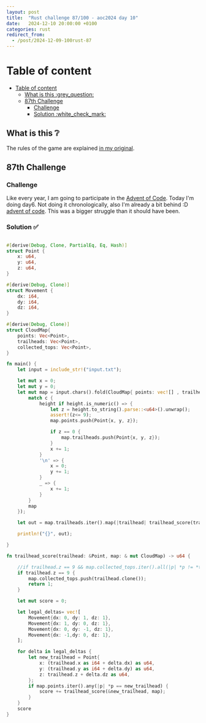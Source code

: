 ```yaml
---
layout: post
title:  "Rust challenge 87/100 - aoc2024 day 10"
date:   2024-12-10 20:00:00 +0100
categories: rust
redirect_from:
  - /post/2024-12-09-100rust-87
---
```



#  Table of content
- [Table of content](#table-of-content)
  - [What is this :grey\_question:](#what-is-this-grey_question)
  - [87th Challenge](#87th-challenge)
    - [Challenge](#challenge)
    - [Solution :white\_check\_mark:](#solution-white_check_mark)

## What is this :grey_question: 

The rules of the game are explained [in my original](https://maebli.github.io/rust/2021/10/18/100rust.html). 

## 87th Challenge
### Challenge

Like every year, I am going to participate in the [Advent of Code](https://adventofcode.com/). 
Today I'm doing day6. Not doing it chronologically, also I'm already a bit behind :D [advent of code](https://adventofcode.com/2024/day/10). This was a bigger struggle than it should have been. 

### Solution :white_check_mark:

```rust

#[derive(Debug, Clone, PartialEq, Eq, Hash)]
struct Point {
    x: u64,
    y: u64,
    z: u64,
}

#[derive(Debug, Clone)]
struct Movement {
    dx: i64,
    dy: i64,
    dz: i64,
}

#[derive(Debug, Clone)]
struct CloudMap{
    points: Vec<Point>,
    trailheads: Vec<Point>,
    collected_tops: Vec<Point>,
}

fn main() {
    let input = include_str!("input.txt");

    let mut x = 0;
    let mut y = 0;
    let mut map = input.chars().fold(CloudMap{ points: vec![] , trailheads: vec![], collected_tops:vec![]}, |mut map, c| {
        match c {
            height if height.is_numeric() => {
                let z = height.to_string().parse::<u64>().unwrap();
                assert!(z<= 9);
                map.points.push(Point{x, y, z});

                if z == 0 {
                    map.trailheads.push(Point{x, y, z});
                }
                x += 1;
            }
            '\n' => {
                x = 0;
                y += 1;
            }
            _ => {
                x += 1;
            } 
        }
        map
    });

    let out = map.trailheads.iter().map(|trailhead| trailhead_score(trailhead, & mut map.clone())).sum::<u64>();

    println!("{}", out);

}

fn trailhead_score(trailhead: &Point, map: & mut CloudMap) -> u64 {

    //if trailhead.z == 9 && map.collected_tops.iter().all(|p| *p != *trailhead) { ( PART 1)
    if trailhead.z == 9 {
        map.collected_tops.push(trailhead.clone());
        return 1;
    }

    let mut score = 0;

    let legal_deltas= vec![
        Movement{dx: 0, dy: 1, dz: 1},
        Movement{dx: 1, dy: 0, dz: 1},
        Movement{dx: 0, dy: -1, dz: 1},
        Movement{dx: -1,dy: 0, dz: 1},
    ];

    for delta in legal_deltas {
        let new_trailhead = Point{
            x: (trailhead.x as i64 + delta.dx) as u64,
            y: (trailhead.y as i64 + delta.dy) as u64,
            z: trailhead.z + delta.dz as u64,
        }; 
        if map.points.iter().any(|p| *p == new_trailhead) {
            score += trailhead_score(&new_trailhead, map);
        }
    }
    score
}



```


